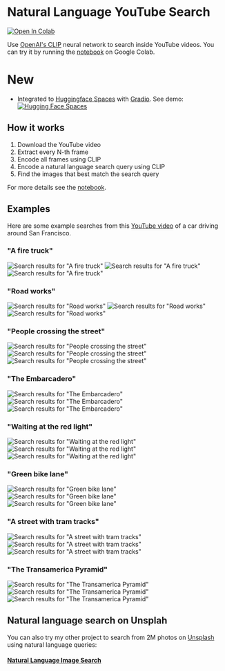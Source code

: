 # Natural Language YouTube Search

[![Open In Colab](https://colab.research.google.com/assets/colab-badge.svg)](https://colab.research.google.com/github/haltakov/natural-language-youtube-search/blob/main/natural-language-youtube-search.ipynb)

Use [OpenAI's CLIP](https://openai.com/blog/clip/) neural network to search inside YouTube videos. You can try it by running the [notebook](https://colab.research.google.com/github/haltakov/natural-language-youtube-search/blob/main/natural-language-youtube-search.ipynb) on Google Colab.

# New

* Integrated to [Huggingface Spaces](https://huggingface.co/spaces) with [Gradio](https://github.com/gradio-app/gradio). See demo: [![Hugging Face Spaces](https://img.shields.io/badge/%F0%9F%A4%97%20Hugging%20Face-Spaces-blue)](https://huggingface.co/spaces/akhaliq/Video_Search_CLIP)

## How it works

1. Download the YouTube video
2. Extract every N-th frame
3. Encode all frames using CLIP
4. Encode a natural language search query using CLIP
5. Find the images that best match the search query

For more details see the [notebook](https://colab.research.google.com/github/haltakov/natural-language-youtube-search/blob/main/natural-language-youtube-search.ipynb).

## Examples

Here are some example searches from this [YouTube video](https://www.youtube.com/watch?v=PGMu_Z89Ao8) of a car driving around San Francisco.

### "A fire truck"

![Search results for "A fire truck"](images/fire_truck_1.jpeg)
![Search results for "A fire truck"](images/fire_truck_2.jpeg)
![Search results for "A fire truck"](images/fire_truck_3.jpeg)

### "Road works"

![Search results for "Road works"](images/road_works_1.jpeg)
![Search results for "Road works"](images/road_works_2.jpeg)
![Search results for "Road works"](images/road_works_3.jpeg)

### "People crossing the street"

![Search results for "People crossing the street"](images/people_crossing_1.jpeg)
![Search results for "People crossing the street"](images/people_crossing_2.jpeg)
![Search results for "People crossing the street"](images/people_crossing_3.jpeg)

### "The Embarcadero"

![Search results for "The Embarcadero"](images/embarcadero_1.jpeg)
![Search results for "The Embarcadero"](images/embarcadero_2.jpeg)
![Search results for "The Embarcadero"](images/embarcadero_3.jpeg)

### "Waiting at the red light"

![Search results for "Waiting at the red light"](images/waiting_red_1.jpeg)
![Search results for "Waiting at the red light"](images/waiting_red_2.jpeg)
![Search results for "Waiting at the red light"](images/waiting_red_3.jpeg)

### "Green bike lane"

![Search results for "Green bike lane"](images/bike_lane_1.jpeg)
![Search results for "Green bike lane"](images/bike_lane_2.jpeg)
![Search results for "Green bike lane"](images/bike_lane_3.jpeg)

### "A street with tram tracks"

![Search results for "A street with tram tracks"](images/tram_tracks_1.jpeg)
![Search results for "A street with tram tracks"](images/tram_tracks_2.jpeg)
![Search results for "A street with tram tracks"](images/tram_tracks_3.jpeg)

### "The Transamerica Pyramid"

![Search results for "The Transamerica Pyramid"](images/transamerica_pyramid_1.jpeg)
![Search results for "The Transamerica Pyramid"](images/transamerica_pyramid_2.jpeg)
![Search results for "The Transamerica Pyramid"](images/transamerica_pyramid_3.jpeg)

## Natural language search on Unsplah

You can also try my other project to search from 2M photos on [Unsplash](https://unsplash.com/) using natural language queries:

#### [Natural Language Image Search](https://github.com/haltakov/natural-language-image-search)
